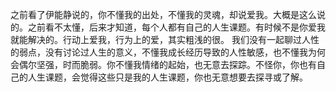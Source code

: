 之前看了伊能静说的，你不懂我的出处，不懂我的灵魂，却说爱我。大概是这么说的。之前看不太懂，后来才知道，每个人都有自己的人生课题。有时候不是你爱我就能解决的。行动上爱我，行为上的爱，其实粗浅的很。
我们没有一起聊过人性的弱点，没有讨论过人生的意义，不懂我成长经历导致的人性敏感，也不懂我为何会偶尔坚强，时而脆弱。你不懂我情绪的起始，也无意去探踪。不怪你，你也有自己的人生课题，会觉得这些只是我的人生课题，你也无意想要去探寻或了解。